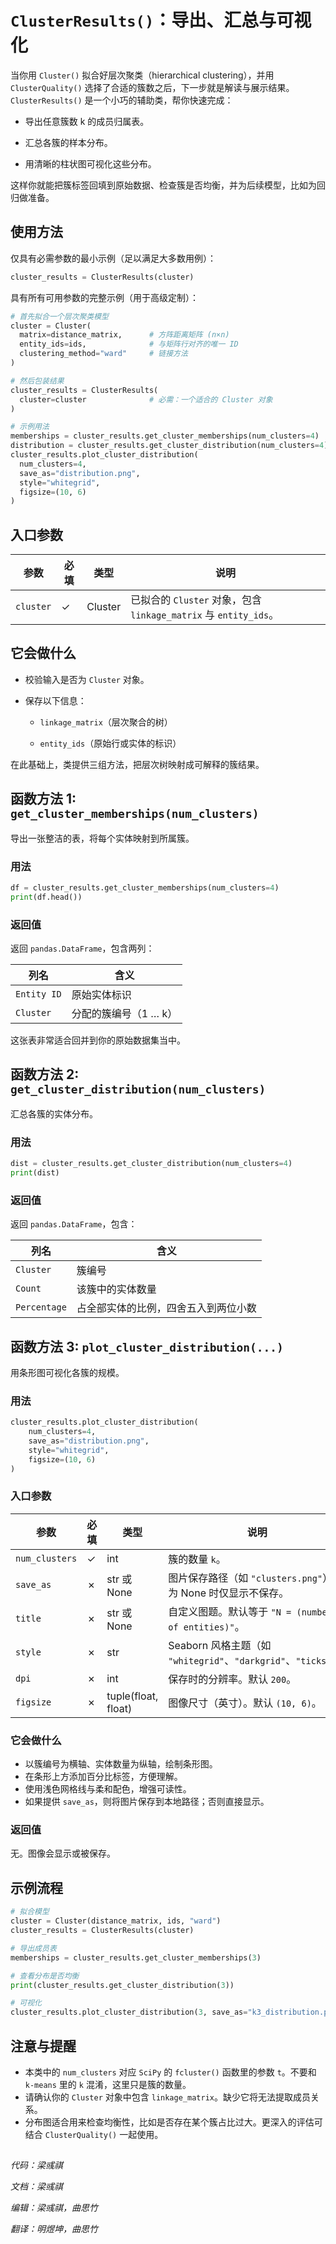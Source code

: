 # `ClusterResults()`：导出、汇总与可视化

当你用 `Cluster()` 拟合好层次聚类（hierarchical clustering），并用 `ClusterQuality()` 选择了合适的簇数之后，下一步就是解读与展示结果。`ClusterResults()` 是一个小巧的辅助类，帮你快速完成：

* 导出任意簇数 k 的成员归属表。

* 汇总各簇的样本分布。

* 用清晰的柱状图可视化这些分布。

这样你就能把簇标签回填到原始数据、检查簇是否均衡，并为后续模型，比如为回归做准备。

## 使用方法

仅具有必需参数的最小示例（足以满足大多数用例）：

```python
cluster_results = ClusterResults(cluster)
```

具有所有可用参数的完整示例（用于高级定制）：

```python
# 首先拟合一个层次聚类模型
cluster = Cluster(
  matrix=distance_matrix,      # 方阵距离矩阵 (n×n)
  entity_ids=ids,              # 与矩阵行对齐的唯一 ID
  clustering_method="ward"     # 链接方法
)

# 然后包装结果
cluster_results = ClusterResults(
  cluster=cluster              # 必需：一个适合的 Cluster 对象
)

# 示例用法
memberships = cluster_results.get_cluster_memberships(num_clusters=4)
distribution = cluster_results.get_cluster_distribution(num_clusters=4)
cluster_results.plot_cluster_distribution(
  num_clusters=4,
  save_as="distribution.png",
  style="whitegrid",
  figsize=(10, 6)
)
```

## 入口参数
| 参数        | 必填 | 类型      | 说明                                                    |
| --------- | -- | ------- | ----------------------------------------------------- |
| `cluster` | ✓  | Cluster | 已拟合的 `Cluster` 对象，包含 `linkage_matrix` 与 `entity_ids`。 |

## 它会做什么

* 校验输入是否为 `Cluster` 对象。

* 保存以下信息：

    * `linkage_matrix`（层次聚合的树）

    * `entity_ids`（原始行或实体的标识）

在此基础上，类提供三组方法，把层次树映射成可解释的簇结果。

## 函数方法 1: `get_cluster_memberships(num_clusters)`

导出一张整洁的表，将每个实体映射到所属簇。

### 用法

```python
df = cluster_results.get_cluster_memberships(num_clusters=4)
print(df.head())
```

### 返回值

返回 `pandas.DataFrame`，包含两列：

| 列名          | 含义            |
| ----------- | ------------- |
| `Entity ID` | 原始实体标识        |
| `Cluster`   | 分配的簇编号（1 … k） |

这张表非常适合回并到你的原始数据集当中。



## 函数方法 2: `get_cluster_distribution(num_clusters)`

汇总各簇的实体分布。

### 用法

```python
dist = cluster_results.get_cluster_distribution(num_clusters=4)
print(dist)
```

### 返回值
返回 `pandas.DataFrame`，包含：

| 列名           | 含义                 |
| ------------ | ------------------ |
| `Cluster`    | 簇编号                |
| `Count`      | 该簇中的实体数量           |
| `Percentage` | 占全部实体的比例，四舍五入到两位小数 |



## 函数方法 3: `plot_cluster_distribution(...)`

用条形图可视化各簇的规模。

### 用法

```python
cluster_results.plot_cluster_distribution(
    num_clusters=4,
    save_as="distribution.png",
    style="whitegrid",
    figsize=(10, 6)
)
```

### 入口参数

| 参数             | 必填 | 类型                  | 说明                                                    |
| -------------- | -- | ------------------- | ----------------------------------------------------- |
| `num_clusters` | ✓  | int                 | 簇的数量 `k`。                                             |
| `save_as`      | ✗  | str 或 None          | 图片保存路径（如 `"clusters.png"`）。为 None 时仅显示不保存。            |
| `title`        | ✗  | str 或 None          | 自定义图题。默认等于 `"N = (number of entities)"`。              |
| `style`        | ✗  | str                 | Seaborn 风格主题（如 `"whitegrid"`、`"darkgrid"`、`"ticks"`）。 |
| `dpi`          | ✗  | int                 | 保存时的分辨率。默认 `200`。                                     |
| `figsize`      | ✗  | tuple(float, float) | 图像尺寸（英寸）。默认 `(10, 6)`。                                |

### 它会做什么

*  以簇编号为横轴、实体数量为纵轴，绘制条形图。
*  在条形上方添加百分比标签，方便理解。
*  使用浅色网格线与柔和配色，增强可读性。
*  如果提供 `save_as`，则将图片保存到本地路径；否则直接显示。

### 返回值
无。图像会显示或被保存。


## 示例流程

```python
# 拟合模型
cluster = Cluster(distance_matrix, ids, "ward")
cluster_results = ClusterResults(cluster)

# 导出成员表
memberships = cluster_results.get_cluster_memberships(3)

# 查看分布是否均衡
print(cluster_results.get_cluster_distribution(3))

# 可视化
cluster_results.plot_cluster_distribution(3, save_as="k3_distribution.png")
```

## 注意与提醒

* 本类中的 `num_clusters` 对应 `SciPy` 的 `fcluster()` 函数里的参数 `t`。不要和 `k-means` 里的 `k` 混淆，这里只是簇的数量。
* 请确认你的 `Cluster` 对象中包含 `linkage_matrix`。缺少它将无法提取成员关系。
* 分布图适合用来检查均衡性，比如是否存在某个簇占比过大。更深入的评估可结合 `ClusterQuality()` 一起使用。

## 
_代码：梁彧祺_

_文档：梁彧祺_

_编辑：梁彧祺，曲思竹_

_翻译：明煜坤，曲思竹_